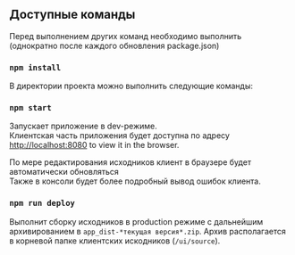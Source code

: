 ## Доступные команды

Перед выполнением других команд необходимо выполнить (однократно после каждого обновления package.json)
### `npm install`

В директории проекта можно выполнить следующие команды:

### `npm start`

Запускает приложение в dev-режиме.<br />
Клиентская часть приложения будет доступна по адресу [http://localhost:8080](http://localhost:8080) to view it in the browser.

По мере редактирования исходников клиент в браузере будет автоматически обновляться<br />
Также в консоли будет более подробный вывод ошибок клиента.

### `npm run deploy`

Выполнит сборку исходников в production режиме с дальнейшим архивированием в `app_dist-*текущая версия*.zip`. Архив располагается в корневой папке клиентских искодников (`/ui/source`).
